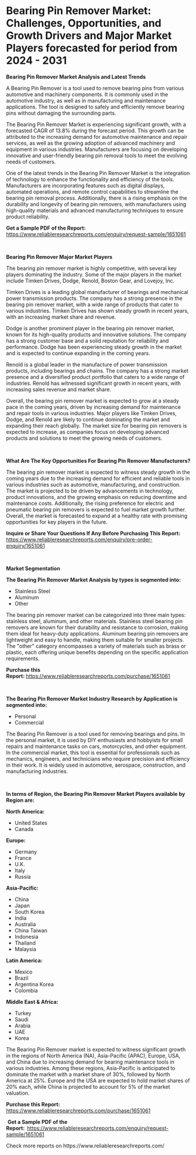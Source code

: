 <p><h1>Bearing Pin Remover Market: Challenges, Opportunities, and Growth Drivers and Major Market Players forecasted for period from 2024 - 2031</h1></p><p><strong>Bearing Pin Remover Market Analysis and Latest Trends</strong></p>
<p><p>A Bearing Pin Remover is a tool used to remove bearing pins from various automotive and machinery components. It is commonly used in the automotive industry, as well as in manufacturing and maintenance applications. The tool is designed to safely and efficiently remove bearing pins without damaging the surrounding parts.</p><p>The Bearing Pin Remover Market is experiencing significant growth, with a forecasted CAGR of 13.8% during the forecast period. This growth can be attributed to the increasing demand for automotive maintenance and repair services, as well as the growing adoption of advanced machinery and equipment in various industries. Manufacturers are focusing on developing innovative and user-friendly bearing pin removal tools to meet the evolving needs of customers.</p><p>One of the latest trends in the Bearing Pin Remover Market is the integration of technology to enhance the functionality and efficiency of the tools. Manufacturers are incorporating features such as digital displays, automated operations, and remote control capabilities to streamline the bearing pin removal process. Additionally, there is a rising emphasis on the durability and longevity of bearing pin removers, with manufacturers using high-quality materials and advanced manufacturing techniques to ensure product reliability.</p></p>
<p><strong>Get a Sample PDF of the Report:&nbsp;</strong> <a href="https://www.reliableresearchreports.com/enquiry/request-sample/1651061">https://www.reliableresearchreports.com/enquiry/request-sample/1651061</a></p>
<p>&nbsp;</p>
<p><strong>Bearing Pin Remover Major Market Players</strong></p>
<p><p>The bearing pin remover market is highly competitive, with several key players dominating the industry. Some of the major players in the market include Timken Drives, Dodge, Renold, Boston Gear, and Lovejoy, Inc.</p><p>Timken Drives is a leading global manufacturer of bearings and mechanical power transmission products. The company has a strong presence in the bearing pin remover market, with a wide range of products that cater to various industries. Timken Drives has shown steady growth in recent years, with an increasing market share and revenue.</p><p>Dodge is another prominent player in the bearing pin remover market, known for its high-quality products and innovative solutions. The company has a strong customer base and a solid reputation for reliability and performance. Dodge has been experiencing steady growth in the market and is expected to continue expanding in the coming years.</p><p>Renold is a global leader in the manufacture of power transmission products, including bearings and chains. The company has a strong market presence and a diversified product portfolio that caters to a wide range of industries. Renold has witnessed significant growth in recent years, with increasing sales revenue and market share.</p><p>Overall, the bearing pin remover market is expected to grow at a steady pace in the coming years, driven by increasing demand for maintenance and repair tools in various industries. Major players like Timken Drives, Dodge, and Renold are likely to continue dominating the market and expanding their reach globally. The market size for bearing pin removers is expected to increase, as companies focus on developing advanced products and solutions to meet the growing needs of customers.</p></p>
<p>&nbsp;</p>
<p><strong>What Are The Key Opportunities For Bearing Pin Remover Manufacturers?</strong></p>
<p><p>The bearing pin remover market is expected to witness steady growth in the coming years due to the increasing demand for efficient and reliable tools in various industries such as automotive, manufacturing, and construction. The market is projected to be driven by advancements in technology, product innovations, and the growing emphasis on reducing downtime and maintenance costs. Additionally, the rising preference for electric and pneumatic bearing pin removers is expected to fuel market growth further. Overall, the market is forecasted to expand at a healthy rate with promising opportunities for key players in the future.</p></p>
<p><strong>Inquire or Share Your Questions If Any Before Purchasing This Report:</strong> <a href="https://www.reliableresearchreports.com/enquiry/pre-order-enquiry/1651061">https://www.reliableresearchreports.com/enquiry/pre-order-enquiry/1651061</a></p>
<p>&nbsp;</p>
<p><strong>Market Segmentation</strong></p>
<p><strong>The Bearing Pin Remover Market Analysis by types is segmented into:</strong></p>
<p><ul><li>Stainless Steel</li><li>Aluminum</li><li>Other</li></ul></p>
<p><p>The bearing pin remover market can be categorized into three main types: stainless steel, aluminum, and other materials. Stainless steel bearing pin removers are known for their durability and resistance to corrosion, making them ideal for heavy-duty applications. Aluminum bearing pin removers are lightweight and easy to handle, making them suitable for smaller projects. The "other" category encompasses a variety of materials such as brass or plastic, each offering unique benefits depending on the specific application requirements.</p></p>
<p><strong>Purchase this Report:&nbsp;</strong><a href="https://www.reliableresearchreports.com/purchase/1651061">https://www.reliableresearchreports.com/purchase/1651061</a></p>
<p>&nbsp;</p>
<p><strong>The Bearing Pin Remover Market Industry Research by Application is segmented into:</strong></p>
<p><ul><li>Personal</li><li>Commercial</li></ul></p>
<p><p>The Bearing Pin Remover is a tool used for removing bearings and pins. In the personal market, it is used by DIY enthusiasts and hobbyists for small repairs and maintenance tasks on cars, motorcycles, and other equipment. In the commercial market, this tool is essential for professionals such as mechanics, engineers, and technicians who require precision and efficiency in their work. It is widely used in automotive, aerospace, construction, and manufacturing industries.</p></p>
<p>&nbsp;</p>
<p><strong>In terms of Region, the Bearing Pin Remover Market Players available by Region are:</strong></p>
<p>
    <p> <strong> North America: </strong>
        <ul>
            <li>United States</li>
            <li>Canada</li>
        </ul>
        </p> 
    <p> <strong> Europe: </strong>
        <ul>
            <li>Germany</li>
            <li>France</li>
            <li>U.K.</li>
            <li>Italy</li>
            <li>Russia</li>
        </ul>
        </p> 
    <p> <strong> Asia-Pacific: </strong>
        <ul>
            <li>China</li>
            <li>Japan</li>
            <li>South Korea</li>
            <li>India</li>
            <li>Australia</li>
            <li>China Taiwan</li>
            <li>Indonesia</li>
            <li>Thailand</li>
            <li>Malaysia</li>
        </ul>
        </p> 
    <p> <strong> Latin America: </strong>
        <ul>
            <li>Mexico</li>
            <li>Brazil</li>
            <li>Argentina Korea</li>
            <li>Colombia</li>
        </ul>
        </p> 
    <p> <strong> Middle East & Africa: </strong>
        <ul>
            <li>Turkey</li>
            <li>Saudi</li>
            <li>Arabia</li>
            <li>UAE</li>
            <li>Korea</li>
        </ul>
    </p>
    </p>
<p><p>The Bearing Pin Remover market is expected to witness significant growth in the regions of North America (NA), Asia-Pacific (APAC), Europe, USA, and China due to increasing demand for bearing maintenance tools in various industries. Among these regions, Asia-Pacific is anticipated to dominate the market with a market share of 30%, followed by North America at 25%. Europe and the USA are expected to hold market shares of 20% each, while China is projected to account for 5% of the market valuation.</p></p>
<p><strong>Purchase this Report: </strong><a href="https://www.reliableresearchreports.com/purchase/1651061">https://www.reliableresearchreports.com/purchase/1651061</a></p>
<p>&nbsp;<strong>Get a Sample PDF of the Report:&nbsp;&nbsp;</strong><a href="https://www.reliableresearchreports.com/enquiry/request-sample/1651061">https://www.reliableresearchreports.com/enquiry/request-sample/1651061</a></p>
<p><strong></strong></p>
<p>Check more reports on https://www.reliableresearchreports.com/</p>